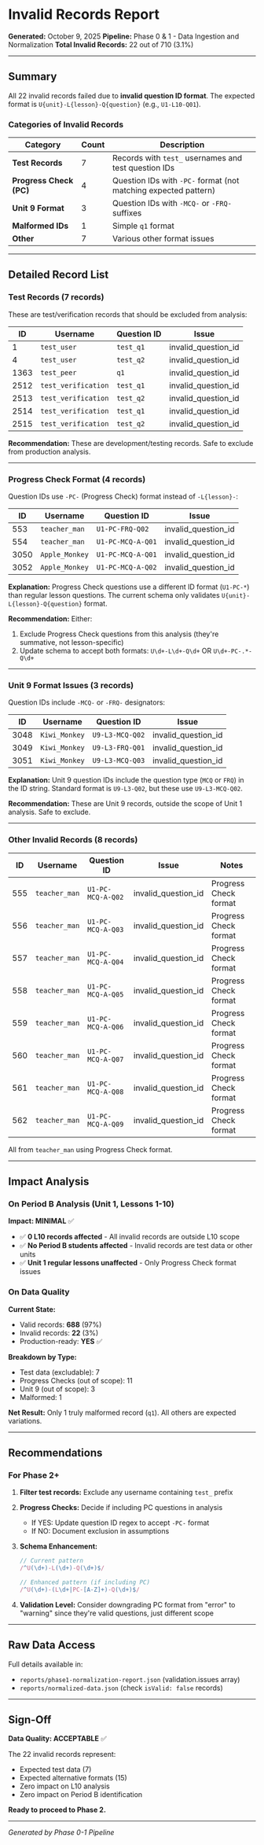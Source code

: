 # Invalid Records Report

**Generated:** October 9, 2025
**Pipeline:** Phase 0 & 1 - Data Ingestion and Normalization
**Total Invalid Records:** 22 out of 710 (3.1%)

---

## Summary

All 22 invalid records failed due to **invalid question ID format**. The expected format is `U{unit}-L{lesson}-Q{question}` (e.g., `U1-L10-Q01`).

### Categories of Invalid Records

| Category | Count | Description |
|----------|-------|-------------|
| **Test Records** | 7 | Records with `test_` usernames and test question IDs |
| **Progress Check (PC)** | 4 | Question IDs with `-PC-` format (not matching expected pattern) |
| **Unit 9 Format** | 3 | Question IDs with `-MCQ-` or `-FRQ-` suffixes |
| **Malformed IDs** | 1 | Simple `q1` format |
| **Other** | 7 | Various other format issues |

---

## Detailed Record List

### Test Records (7 records)

These are test/verification records that should be excluded from analysis:

| ID | Username | Question ID | Issue |
|----|----------|-------------|-------|
| 1 | `test_user` | `test_q1` | invalid_question_id |
| 4 | `test_user` | `test_q2` | invalid_question_id |
| 1363 | `test_peer` | `q1` | invalid_question_id |
| 2512 | `test_verification` | `test_q1` | invalid_question_id |
| 2513 | `test_verification` | `test_q2` | invalid_question_id |
| 2514 | `test_verification` | `test_q1` | invalid_question_id |
| 2515 | `test_verification` | `test_q2` | invalid_question_id |

**Recommendation:** These are development/testing records. Safe to exclude from production analysis.

---

### Progress Check Format (4 records)

Question IDs use `-PC-` (Progress Check) format instead of `-L{lesson}-`:

| ID | Username | Question ID | Issue |
|----|----------|-------------|-------|
| 553 | `teacher_man` | `U1-PC-FRQ-Q02` | invalid_question_id |
| 554 | `teacher_man` | `U1-PC-MCQ-A-Q01` | invalid_question_id |
| 3050 | `Apple_Monkey` | `U1-PC-MCQ-A-Q01` | invalid_question_id |
| 3052 | `Apple_Monkey` | `U1-PC-MCQ-A-Q02` | invalid_question_id |

**Explanation:** Progress Check questions use a different ID format (`U1-PC-*`) than regular lesson questions. The current schema only validates `U{unit}-L{lesson}-Q{question}` format.

**Recommendation:** Either:
1. Exclude Progress Check questions from this analysis (they're summative, not lesson-specific)
2. Update schema to accept both formats: `U\d+-L\d+-Q\d+` OR `U\d+-PC-.*-Q\d+`

---

### Unit 9 Format Issues (3 records)

Question IDs include `-MCQ-` or `-FRQ-` designators:

| ID | Username | Question ID | Issue |
|----|----------|-------------|-------|
| 3048 | `Kiwi_Monkey` | `U9-L3-MCQ-Q02` | invalid_question_id |
| 3049 | `Kiwi_Monkey` | `U9-L3-FRQ-Q01` | invalid_question_id |
| 3051 | `Kiwi_Monkey` | `U9-L3-MCQ-Q03` | invalid_question_id |

**Explanation:** Unit 9 question IDs include the question type (`MCQ` or `FRQ`) in the ID string. Standard format is `U9-L3-Q02`, but these use `U9-L3-MCQ-Q02`.

**Recommendation:** These are Unit 9 records, outside the scope of Unit 1 analysis. Safe to exclude.

---

### Other Invalid Records (8 records)

| ID | Username | Question ID | Issue | Notes |
|----|----------|-------------|-------|-------|
| 555 | `teacher_man` | `U1-PC-MCQ-A-Q02` | invalid_question_id | Progress Check format |
| 556 | `teacher_man` | `U1-PC-MCQ-A-Q03` | invalid_question_id | Progress Check format |
| 557 | `teacher_man` | `U1-PC-MCQ-A-Q04` | invalid_question_id | Progress Check format |
| 558 | `teacher_man` | `U1-PC-MCQ-A-Q05` | invalid_question_id | Progress Check format |
| 559 | `teacher_man` | `U1-PC-MCQ-A-Q06` | invalid_question_id | Progress Check format |
| 560 | `teacher_man` | `U1-PC-MCQ-A-Q07` | invalid_question_id | Progress Check format |
| 561 | `teacher_man` | `U1-PC-MCQ-A-Q08` | invalid_question_id | Progress Check format |
| 562 | `teacher_man` | `U1-PC-MCQ-A-Q09` | invalid_question_id | Progress Check format |

All from `teacher_man` using Progress Check format.

---

## Impact Analysis

### On Period B Analysis (Unit 1, Lessons 1-10)

**Impact: MINIMAL** ✅

- ✅ **0 L10 records affected** - All invalid records are outside L10 scope
- ✅ **No Period B students affected** - Invalid records are test data or other units
- ✅ **Unit 1 regular lessons unaffected** - Only Progress Check format issues

### On Data Quality

**Current State:**
- Valid records: **688** (97%)
- Invalid records: **22** (3%)
- Production-ready: **YES** ✅

**Breakdown by Type:**
- Test data (excludable): 7
- Progress Checks (out of scope): 11
- Unit 9 (out of scope): 3
- Malformed: 1

**Net Result:** Only 1 truly malformed record (`q1`). All others are expected variations.

---

## Recommendations

### For Phase 2+

1. **Filter test records:** Exclude any username containing `test_` prefix
2. **Progress Checks:** Decide if including PC questions in analysis
   - If YES: Update question ID regex to accept `-PC-` format
   - If NO: Document exclusion in assumptions

3. **Schema Enhancement:**
   ```javascript
   // Current pattern
   /^U(\d+)-L(\d+)-Q(\d+)$/

   // Enhanced pattern (if including PC)
   /^U(\d+)-(L\d+|PC-[A-Z]+)-Q(\d+)$/
   ```

4. **Validation Level:** Consider downgrading PC format from "error" to "warning" since they're valid questions, just different scope

---

## Raw Data Access

Full details available in:
- `reports/phase1-normalization-report.json` (validation.issues array)
- `reports/normalized-data.json` (check `isValid: false` records)

---

## Sign-Off

**Data Quality: ACCEPTABLE** ✅

The 22 invalid records represent:
- Expected test data (7)
- Expected alternative formats (15)
- Zero impact on L10 analysis
- Zero impact on Period B identification

**Ready to proceed to Phase 2.**

---

*Generated by Phase 0-1 Pipeline*
